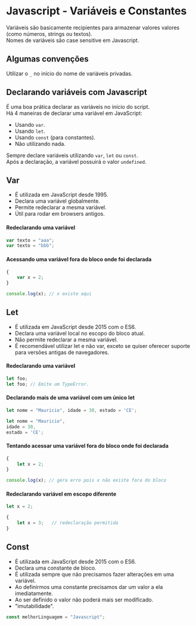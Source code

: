 # Javascript - Variáveis e Constantes

Variáveis são basicamente recipientes para armazenar valores valores (como números, strings ou textos).  
Nomes de variáveis são case sensitive em Javascript.

## Algumas convenções

Utilizar o ```_``` no início do nome de variáveis privadas.  

## Declarando variáveis com Javascript

É uma boa prática declarar as variáveis no início do script.  
Há 4 maneiras de declarar uma variável em JavaScript:
- Usando ```var```.
- Usando ```let```.
- Usando ```const``` (para constantes).
- Não utilizando nada.

Sempre declare variáveis utilizando ```var```, ```let``` ou ```const```.  
Após a declaração, a variável possuirá o valor ```undefined```.  

## Var

- É utilizada em JavaScript desde 1995.
- Declara uma variável globalmente.
- Permite redeclarar a mesma variável.
- Útil para rodar em browsers antigos.

#### Redeclarando uma variável

~~~javascript
var texto = "aaa";
var texto = "bbb";
~~~

#### Acessando uma variável fora do bloco onde foi declarada

~~~javascript
{
    var x = 2;
}

console.log(x); // x existe aqui
~~~

## Let

- É utilizada em JavaScript desde 2015 com o ES6.
- Declara uma variável local no escopo do bloco atual.
- Não permite redeclarar a mesma variável.
- É recomendável utilizar let e não var, exceto se quiser oferecer suporte para versões antigas de navegadores.

#### Redeclarando uma variável

~~~javascript
let foo;
let foo; // Emite um TypeError.
~~~

#### Declarando mais de uma variável com um único let

~~~javascript
let nome = "Mauricio", idade = 30, estado = 'CE'; 
~~~

~~~javascript
let nome = "Mauricio", 
idade = 30, 
estado = 'CE'; 
~~~

#### Tentando acessar uma variável fora do bloco onde foi declarada

~~~javascript
{
    let x = 2;
}

console.log(x); // gera erro pois x não existe fora do bloco
~~~

#### Redeclarando variável em escopo diferente

~~~javascript
let x = 2;   

{
    let x = 3;   // redeclaração permitida
}
~~~

## Const

- É utilizada em JavaScript desde 2015 com o ES6.
- Declara uma constante de bloco.
- É utilizada sempre que não precisamos fazer alterações em uma variável.
- Ao definirmos uma constante precisamos dar um valor a ela imediatamente.
- Ao ser definido o valor não poderá mais ser modificado.
- "imutabilidade".

~~~javascript
const melhorLinguagem = "Javascript";
~~~
